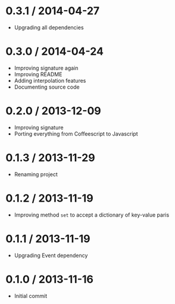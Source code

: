 0.3.1 / 2014-04-27
===================
 * Upgrading all dependencies

0.3.0 / 2014-04-24
===================
 * Improving signature again
 * Improving README
 * Adding interpolation features
 * Documenting source code

0.2.0 / 2013-12-09
===================
 * Improving signature
 * Porting everything from Coffeescript to Javascript

0.1.3 / 2013-11-29
===================
 * Renaming project

0.1.2 / 2013-11-19
===================
 * Improving method `set` to accept a dictionary of key-value paris

0.1.1 / 2013-11-19
===================
 * Upgrading Event dependency

0.1.0 / 2013-11-16
===================
 * Initial commit